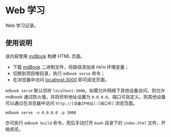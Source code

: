 # Web 学习

Web 学习记录。

## 使用说明

该内容使用 [mdBook][mdbook] 构建 HTML 页面。

- 下载 [mdBook][mdbook] 二进制文件，将路径添加进 `PATH` 环境变量；
- 切换到项目根目录，执行 `mdbook serve` 命令；
- 在浏览器中访问 [localhost:3000](http://localhost:3000) 即可阅览页面。

`mdbook serve` 默认侦听 `localhost:3000`。如需允许网络下其他设备访问，则允许 mdbook 通过防火墙，并将侦听地址设置为 `0.0.0.0`，端口可自定义。则其他设备可以通过在浏览器中访问 `http://[设备IP地址]:[端口号]` 浏览页面。

```
mdbook serve -n 0.0.0.0 -p 3000
```

亦可执行 `mdbook build` 命令，而后手动打开 `book` 目录下的 `index.html` 文件，开始阅览。

[mdbook]: https://github.com/rust-lang/mdBook
